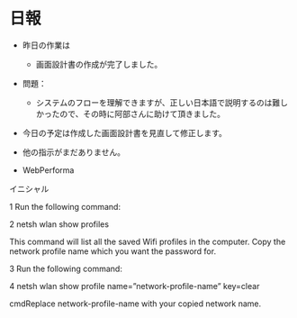 # 日報
- 昨日の作業は
  - 画面設計書の作成が完了しました。



- 問題：
  - システムのフローを理解できますが、正しい日本語で説明するのは難しかったので、その時に阿部さんに助けて頂きました。

- 今日の予定は作成した画面設計書を見直して修正します。
- 他の指示がまだありません。
- WebPerforma


イニシャル


1 Run the following command:

2 netsh wlan show profiles

This command will list all the saved Wifi profiles in the computer. Copy the network profile name which you want the password for.

3 Run the following command:

4 netsh wlan show profile name=”network-profile-name” key=clear


cmdReplace network-profile-name with your copied network name.